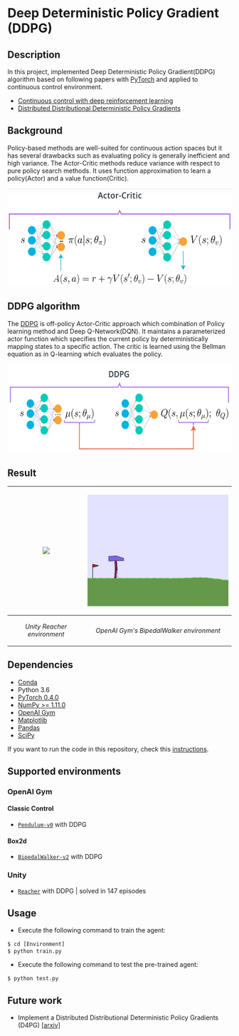 # Deep Deterministic Policy Gradient (DDPG)

## Description
In this project, implemented Deep Deterministic Policy Gradient(DDPG) algorithm based on following papers with [PyTorch](https://www.pytorch.org/) and applied to continuous control environment.

- [Continuous control with deep reinforcement learning](https://arxiv.org/abs/1509.02971)
- [Distributed Distributional Deterministic Policy Gradients](https://arxiv.org/abs/1804.08617)

## Background
Policy-based methods are well-suited for continuous action spaces but it has several drawbacks such as evaluating policy is generally inefficient and high variance. The Actor-Critic methods reduce variance with respect to pure policy search methods. It uses function approximation to learn a policy(Actor) and a value function(Critic).

<p align="center">
    <img src="../assets/actor_critic.png" height="220px">
</p>

## DDPG algorithm
The [DDPG](https://arxiv.org/abs/1509.02971) is off-policy Actor-Critic approach which combination of Policy learning method and Deep Q-Network(DQN). It maintains a parameterized actor function which specifies the current policy by deterministically mapping states to a specific action. The critic is learned using the Bellman equation as in Q-learning which evaluates the policy.

<p align="center">
    <img src="../assets/ddpg.png" height="200px">
</p>

## Result

|<p align="center"><img src="../assets/reacher_ddpg_test.gif" height="250px"></p>|<p align="center"><img src="../assets/bipedalwalker_maddpg_test.gif" height="250px"></p>|
|---|---|
|<p align="center"><em>Unity Reacher environment</em></p>|<p align="center"><em>OpenAI Gym's BipedalWalker environment</em></p>|

## Dependencies
- [Conda](https://conda.io/docs/user-guide/install/index.html)
- Python 3.6
- [PyTorch 0.4.0](http://pytorch.org/)
- [NumPy >= 1.11.0](http://www.numpy.org/)
- [OpenAI Gym](https://github.com/openai/gym)
- [Matplotlib](https://matplotlib.org/)
- [Pandas](https://pandas.pydata.org/)
- [SciPy](https://www.scipy.org/)

If you want to run the code in this repository, check this [instructions](https://github.com/dganbold/deep_reinforcement_learning).

## Supported environments

### OpenAI Gym

#### Classic Control
- [`Pendulum-v0`](https://github.com/dganbold/deep_reinforcement_learning/tree/master/DDPG/Pendulum) with DDPG

#### Box2d
- [`BipedalWalker-v2`](https://github.com/dganbold/deep_reinforcement_learning/tree/master/DDPG/BipedalWalker) with DDPG

### Unity
- [`Reacher`](https://github.com/dganbold/deep_reinforcement_learning/tree/master/DDPG/Reacher) with DDPG | solved in 147 episodes

## Usage

- Execute the following command to train the agent:

```
$ cd [Environment]
$ python train.py
```

- Execute the following command to test the pre-trained agent:

```
$ python test.py
```

## Future work
- Implement a Distributed Distributional Deterministic Policy Gradients (D4PG) [[arxiv]](https://arxiv.org/abs/1804.08617)

